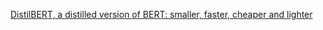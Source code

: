 <a href="https://arxiv.org/abs/1910.01108">DistilBERT, a distilled version of BERT: smaller, faster, cheaper and lighter</a>